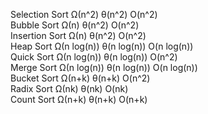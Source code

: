 Selection Sort
	Ω(n^2)	θ(n^2)	O(n^2)	 
Bubble Sort
	Ω(n)	θ(n^2)	O(n^2)	 
Insertion Sort
	Ω(n)	θ(n^2)	O(n^2)	 
Heap Sort
	Ω(n log(n))	θ(n log(n))	O(n log(n))	 
Quick Sort
	Ω(n log(n))	θ(n log(n))	O(n^2)	 
Merge Sort
	Ω(n log(n))	θ(n log(n))	O(n log(n))	 
Bucket Sort
	Ω(n+k)	θ(n+k)	O(n^2)	 
Radix Sort
	Ω(nk)	θ(nk)	O(nk)	 
Count Sort
	Ω(n+k)	θ(n+k)	O(n+k)	 